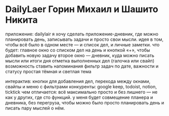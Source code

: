 # DailyLaer Горин Михаил и Шашито Никита 
приложение: dailylair
я хочу сделать приложение-дневник, где можно планировать день, записывать задачи и просто свои мысли. идея в том, чтобы всё было в одном месте — и список дел, и личные заметки.
что будет:
главное окно со списком дел на день и кнопкой «+», чтобы добавить новую задачу
второе окно — дневник, куда можно писать мысли или итоги дня
отметка выполненных дел (галочка или свайп)
возможность ставить напоминания
фильтр задач по дате, важности и статусу
простая тёмная и светлая тема


интерактив:
кнопки для добавления дел, перехода между окнами, свайпы и меню с фильтрами
конкуренты: google keep, todoist, notion, ticktick
чем отличается:
всё максимально просто и без лишнего — не как у других, где сто функций. у меня будет совмещение планера и дневника, без перегруза, чтобы можно было просто планировать день и писать пару мыслей о нём.

